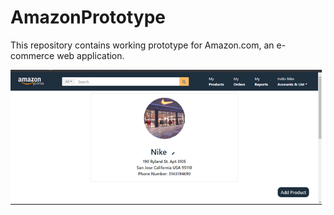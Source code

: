 # AmazonPrototype
This repository contains working prototype for Amazon.com, an e-commerce web application.


![Image_1](Backend/ProfilePictures/Common/Picture1.png)
